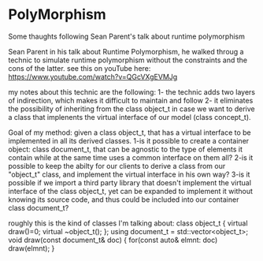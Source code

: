 # PolyMorphism
Some thaughts following Sean Parent's talk about runtime polymorphism

Sean Parent in his talk about Runtime Polymorphism, he walked throug a technic to simulate runtime polymorphism without the constraints and the cons of the latter.
see this on youTube here: https://www.youtube.com/watch?v=QGcVXgEVMJg

my notes about this technic are the following:
1- the technic adds two layers of indirection, which makes it difficult to maintain and follow
2- it eliminates the possibility of inheriting from the class object_t in case we want to derive a class that implenents the virtual interface of our model (class concept_t).

Goal of my method:
    given a class object_t, that has a virtual interface to be implemented in all its derived classes. 
    1-is it possible to create a container object: class document_t, that can be agnostic to the type of elements it contain while at the same time uses a common interface on them all?
    2-is it possible to keep the abilty for our clients to derive a class from our "object_t" class, and implement the virtual interface in his own way?
    3-is it possible if we import a third party library that doesn't implement the virtual interface of the class object_t, yet can be expanded to implement it without knowing its source code, and thus could be included into our container class document_t?

roughly this is the kind of classes I'm talking about:
class object_t
{
  virtual draw()=0;
  virtual ~object_t();
};
using document_t = std::vector<object_t>;
void draw(const document_t& doc)
{
  for(const auto& elmnt: doc)
    draw(elmnt);
}
